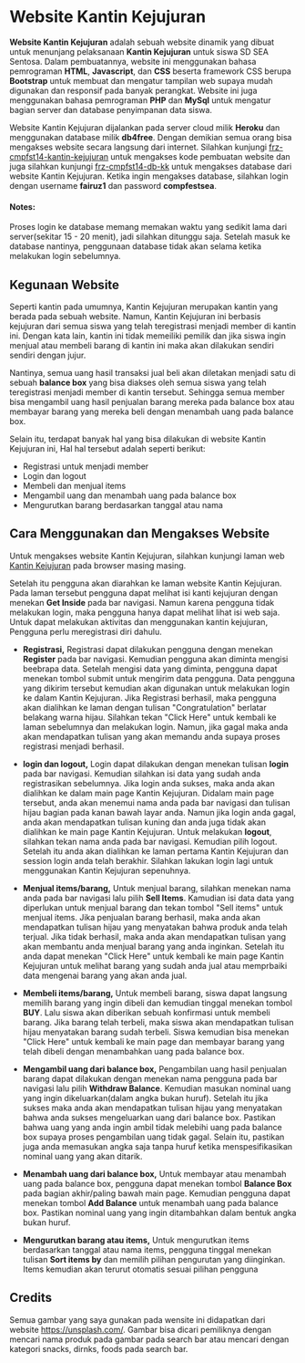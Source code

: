 # Website Kantin Kejujuran
**Website Kantin Kejujuran** adalah sebuah website dinamik yang dibuat untuk menunjang pelaksanaan **Kantin Kejujuran** untuk siswa SD SEA Sentosa. Dalam pembuatannya, website ini menggunakan bahasa pemrograman **HTML**, **Javascript**, dan **CSS** beserta framework CSS berupa **Bootstrap** untuk membuat dan mengatur tampilan web supaya mudah digunakan dan responsif pada banyak perangkat. Website ini juga menggunakan bahasa pemrograman **PHP** dan **MySql** untuk mengatur bagian server dan database penyimpanan data siswa.

Website Kantin Kejujuran dijalankan pada server cloud milik **Heroku** dan menggunakan database milik **db4free**. Dengan demikian semua orang bisa mengakses website secara langsung dari internet. Silahkan kunjungi [frz-cmpfst14-kantin-kejujuran](https://github.com/fairuz1/frz-cmpfst14-kantin-kejujuran) untuk mengakses kode pembuatan website dan juga silahkan kunjungi [frz-cmpfst14-db-kk](https://www.db4free.net/phpMyAdmin/) untuk mengakses database dari website Kantin Kejujuran. Ketika ingin mengakses database, silahkan login dengan username **fairuz1** dan password **compfestsea**.

#### Notes:
Proses login ke database memang memakan waktu yang sedikit lama dari server(sekitar 15 - 20 menit), jadi silahkan ditunggu saja. Setelah masuk ke database nantinya, penggunaan database tidak akan selama ketika melakukan login sebelumnya.

## Kegunaan Website
Seperti kantin pada umumnya, Kantin Kejujuran merupakan kantin yang berada pada sebuah website. Namun, Kantin Kejujuran ini berbasis kejujuran dari semua siswa yang telah teregistrasi menjadi member di kantin ini. Dengan kata lain, kantin ini tidak memeiliki pemilik dan jika siswa ingin menjual atau membeli barang di kantin ini maka akan dilakukan sendiri sendiri dengan jujur.

Nantinya, semua uang hasil transaksi jual beli akan diletakan menjadi satu di sebuah **balance box** yang bisa diakses oleh semua siswa yang telah teregistrasi menjadi member di kantin tersebut. Sehingga semua member bisa mengambil uang hasil penjualan barang mereka pada balance box atau membayar barang yang mereka beli dengan menambah uang pada balance box.

Selain itu, terdapat banyak hal yang bisa dilakukan di website Kantin Kejujuran ini, Hal hal tersebut adalah seperti berikut:
- Registrasi untuk menjadi member
- Login dan logout
- Membeli dan menjual items
- Mengambil uang dan menambah uang pada balance box
- Mengurutkan barang berdasarkan tanggal atau nama

## Cara Menggunakan dan Mengakses Website
Untuk mengakses website Kantin Kejujuran, silahkan kunjungi laman web [Kantin Kejujuran](https://frz-cmpfst14-kantin-kejujuran.herokuapp.com/) pada browser masing masing.

Setelah itu pengguna akan diarahkan ke laman website Kantin Kejujuran. Pada laman tersebut pengguna dapat melihat isi kanti kejujuran dengan menekan **Get Inside** pada bar navigasi. Namun karena pengguna tidak melakukan login, maka pengguna hanya dapat melihat lihat isi web saja. Untuk dapat melakukan aktivitas dan menggunakan kantin kejujuran, Pengguna perlu meregistrasi diri dahulu. 

- **Registrasi,**
Registrasi dapat dilakukan pengguna dengan menekan **Register** pada bar navigasi. Kemudian pengguna akan diminta mengisi beebrapa data. Setelah mengisi data yang diminta, pengguna dapat menekan tombol submit untuk mengirim data pengguna. Data pengguna yang dikirim tersebut kemudian akan digunakan untuk melakukan login ke dalam Kantin Kejujuran. Jika Registrasi berhasil, maka pengguna akan dialihkan ke laman dengan tulisan "Congratulation" berlatar belakang warna hijau. Silahkan tekan "Click Here" untuk kembali ke laman sebelumnya dan melakukan login. Namun, jika gagal maka anda akan mendapatkan tulisan yang akan memandu anda supaya proses registrasi menjadi berhasil.

- **login dan logout,**
Login dapat dilakukan dengan menekan tulisan **login** pada bar navigasi. Kemudian silahkan isi data yang sudah anda registrasikan sebelumnya. Jika login anda sukses, maka anda akan dialihkan ke dalam main page Kantin Kejujuran. Didalam main page tersebut, anda akan menemui nama anda pada bar navigasi dan tulisan hijau bagian pada kanan bawah layar anda. Namun jika login anda gagal, anda akan mendapatkan tulisan kuning dan anda juga tidak akan dialihkan ke main page Kantin Kejujuran.
Untuk melakukan **logout**, silahkan tekan nama anda pada bar navigasi. Kemudian pilih logout. Setelah itu anda akan dialihkan ke laman pertama Kantin Kejujuran dan session login anda telah berakhir. Silahkan lakukan login lagi untuk menggunakan Kantin Kejujuran sepenuhnya.

- **Menjual items/barang,**
Untuk menjual barang, silahkan menekan nama anda pada bar navigasi lalu pilih **Sell Items**. Kamudian isi data data yang diperlukan untuk menjual barang dan tekan tombol "Sell items" untuk menjual items. Jika penjualan barang berhasil, maka anda akan mendapatkan tulisan hijau yang menyatakan bahwa produk anda telah terjual. Jika tidak berhasil, maka anda akan mendapatkan tulisan yang akan membantu anda menjual barang yang anda inginkan. Setelah itu anda dapat menekan "Click Here" untuk kembali ke main page Kantin Kejujuran untuk melihat barang yang sudah anda jual atau memprbaiki data mengenai barang yang akan anda jual.

- **Membeli items/barang,**
Untuk membeli barang, siswa dapat langsung memilih barang yang ingin dibeli dan kemudian tinggal menekan tombol **BUY**. Lalu siswa akan diberikan sebuah konfirmasi untuk membeli barang. Jika barang telah terbeli, maka siswa akan mendapatkan tulisan hijau menyatakan barang sudah terbeli. Siswa kemudian bisa menekan "Click Here" untuk kembali ke main page dan membayar barang yang telah dibeli dengan menambahkan uang pada balance box.

- **Mengambil uang dari balance box,**
Pengambilan uang hasil penjualan barang dapat dilakukan dengan menekan nama pengguna pada bar navigasi lalu pilih **Withdraw Balance**. Kemudian masukan nominal uang yang ingin dikeluarkan(dalam angka bukan huruf). Setelah itu jika sukses maka anda akan mendapatkan tulisan hijau yang menyatakan bahwa anda sukses mengeluarkan uang dari balance box. Pastikan bahwa uang yang anda ingin ambil tidak melebihi uang pada balance box supaya proses pengambilan uang tidak gagal. Selain itu, pastikan juga anda memasukan angka saja tanpa huruf ketika menspesifikasikan nominal uang yang akan ditarik.

- **Menambah uang dari balance box,**
Untuk membayar atau menambah uang pada balance box, pengguna dapat menekan tombol **Balance Box** pada bagian akhir/paling bawah main page. Kemudian pengguna dapat menekan tombol **Add Balance** untuk menambah uang pada balance box. Pastikan nominal uang yang ingin ditambahkan dalam bentuk angka bukan huruf.

- **Mengurutkan barang atau items,**
Untuk mengurutkan items berdasarkan tanggal atau nama items, pengguna tinggal menekan tulisan **Sort items by** dan memilih pilihan pengurutan yang diinginkan. Items kemudian akan terurut otomatis sesuai pilihan pengguna

## Credits
Semua gambar yang saya gunakan pada wensite ini didapatkan dari website https://unsplash.com/. Gambar bisa dicari pemiliknya dengan mencari nama produk pada gambar pada search bar atau mencari dengan kategori snacks, dirnks, foods pada search bar.
